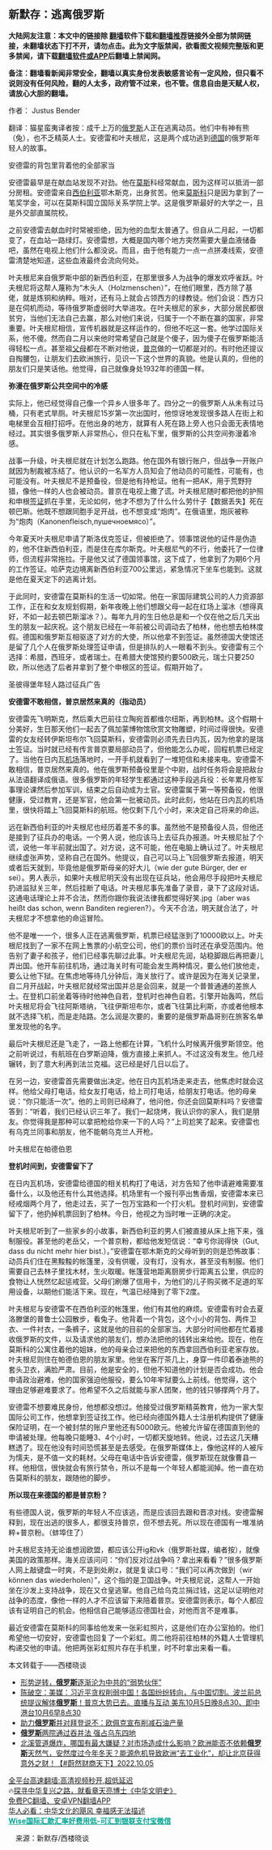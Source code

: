  <!-- 面包屑导航 --> <h2>新默存：逃离俄罗斯</h2> <p class="notice"><b>大陆网友注意：本文中的链接除 <a href="https://github.com/bannedbook/fanqiang" >翻墙</a>软件下载和<a href="https://github.com/killgcd/justmysocks/blob/master/README.md">翻墙推荐</a>链接外全部为禁网链接，未翻墙状态下打不开，请勿点击。此为文字版禁闻，欲看图文视频完整版和更多禁闻，请下载<a href="https://github.com/bannedbook/fanqiang">翻墙软件或APP</a>后翻墙上禁闻网。</p><p>备注：翻墙看新闻非常安全，翻墙以真实身份发表敏感言论有一定风险，但只看不说则没有任何风险，翻的人太多，政府管不过来，也不管。信息自由是天赋人权，请放心大胆的翻墙。</b></p>  <div class="entry"> <p>作者： Justus Bender</p> <p>翻译：猫星蛮夷译者按：成千上万的<a href="https://www.bannedbook.org/bnews/tag/%e4%bf%84%e7%bd%97%e6%96%af/" class="st_tag internal_tag" rel="tag" title="标签 俄罗斯 下的日志">俄罗斯</a>人正在逃离动员。他们中有神有熊（兔），也不乏精英人士。安德雷和叶夫根尼，这是两个成功逃到<a href="https://www.bannedbook.org/bnews/tag/%e5%be%b7%e5%9b%bd/" class="st_tag internal_tag" rel="tag" title="标签 德国 下的日志">德国</a>的俄罗斯年轻人的故事。</p> <p>安德雷的背包里背着他的全部家当</p> <p>安德雷最早是在献血站发现不对劲。他在<a href="https://www.bannedbook.org/bnews/tag/%E8%8E%AB%E6%96%AF/" class="st_tag internal_tag" rel="tag" title="标签 莫斯 下的日志">莫斯</a>科经常献血，因为这样可以抵消一部分房租。安德雷来自<a href="https://www.bannedbook.org/bnews/tag/%E8%A5%BF%E4%BC%AF%E5%88%A9%E4%BA%9A/" class="st_tag internal_tag" rel="tag" title="标签 西伯利亚 下的日志">西伯利亚</a>鄂木斯克，出身贫苦。他来<a href="https://www.bannedbook.org/bnews/tag/%e8%8e%ab%e6%96%af%e7%a7%91/" class="st_tag internal_tag" rel="tag" title="标签 莫斯科 下的日志">莫斯科</a>只是因为拿到了一笔奖学金，可以在莫斯科国立国际关系学院上学。这是俄罗斯最好的大学之一，且是外交部直属院校。</p> <p>之前安德雷去献血时时常被拒绝，因为他的血型太普通了。但自从二月起，一切都变了，在血站一路绿灯。安德雷想，大概是国内哪个地方突然需要大量血液储备吧，虽然在电视上他们什么都没说。而且，由于他有能力一点一点拼凑线索，安德雷清楚地知道，这些血液最终会流向何处。</p> <p>叶夫根尼来自俄罗斯中部的新西伯利亚，在那里很多人为战争的爆发欢呼雀跃。叶夫根尼将这帮人蔑称为“木头人（Holzmenschen）”，在他们眼里，西方除了基佬，就是炼铜和纳粹。哦对，还有马上就会占领西方的绿教徒。他们会说：西方只是在伺机而动，等待俄罗斯虚弱时大举进攻。在叶夫根尼的家乡，大部分居民都很贫穷，当他们无法自己去赢，那么对他们来说，归属于一个不断在赢的国家，非常重要。叶夫根尼相信，宣传机器就是这样运作的，但他不吃这一套。他学过国际关系，他不傻。然而自二月以来他时常希望自己就是个傻子，因为傻子在俄罗斯能活得轻松一点。甚至祖<a href="https://www.bannedbook.org/bnews/tag/%e7%88%b6%e6%af%8d/" class="st_tag internal_tag" rel="tag" title="标签 父母 下的日志">父母</a>都在不断对他说，<a href="https://www.bannedbook.org/bnews/tag/%e6%99%ae%e4%ba%ac/" class="st_tag internal_tag" rel="tag" title="标签 普京 下的日志">普京</a>做的一切都是对的。有时他还提议自掏腰包，让朋友们去欧洲旅行，见识一下这个世界的真貌。他是认真的，但他的朋友们只是笑话他。他觉得，自己就像身处1932年的德国一样。</p> <p><strong>弥漫在俄罗斯公共空间中的冷感</strong></p>  <p>实际上，他已经觉得自己像一个异乡人很多年了。四分之一的俄罗斯人从未有过马桶，只有老式旱厕。叶夫根尼15岁第一次出国时，他惊讶地发现很多路人在街上和电梯里会互相打招呼。在他出身的地方，就算有人死在路上旁人也只会面无表情地经过。其实很多俄罗斯人非常热心，但只在私下里，俄罗斯的公共空间弥漫着冷感。</p> <p>战事一升级，叶夫根尼就在计划怎么跑路。他在国外有银行账户，但战争一开账户就因为制裁被冻结了。他认识的一名军方人员知会了他动员的可能性，可能有，也可能没有。叶夫根尼不是预备役，但是他有持枪证。他有一把AK，用于荒野狩猎，像他一样的人也会被动员。普京在电视上撒了谎。叶夫根尼随时都把他的护照和申根<a href="https://www.bannedbook.org/bnews/tag/%e7%ad%be%e8%af%81/" class="st_tag internal_tag" rel="tag" title="标签 签证 下的日志">签证</a>抓在手里，无论如何，他才不想为了什么什么劳什子【数据丢失】死在顿巴斯。他既不想跟同胞手足开战，也不想变成“炮肉”。在俄语里，炮灰被称为“炮肉（Kanonenfleisch,пушечноемясо）”。</p> <p>今年夏天叶夫根尼申请了斯洛伐克签证，但被拒绝了。领事馆说他的证件是伪造的，他不住新西伯利亚，而是住在库尔斯克。叶夫根尼气的不行，他委托了一位律师，但流程非常拖拉。于是他又试了德国领事馆，这下成了，他拿到了为期6个月的工作签证。哈萨克边境离新西伯利亚700公里远，紧急情况下坐车也能到。这就是他在夏天定下的逃离计划。</p> <p>于此同时，安德雷在莫斯科的生活一切如常。他在一家国际建筑公司的人力资源部工作，正在和女友规划假期，新年夜晚上他们想跟父母一起在红场上溜冰（想得真好，不如一起去顿巴斯溜冰？）。每年九月的生日他总是和一个仅在他之后几天出生的朋友一起庆祝。这个朋友已经在一年前被公司调动去了柏林，他也想去柏林度假。德国和俄罗斯互相驱逐了对方的大使，所以他拿不到签证。虽然德国大使馆还是留了几个人在俄罗斯处理签证申请，但是排队的人一眼看不到头。安德雷有三个选择：希腊，西班牙，或者瑞士。在希腊大使馆预约要500欧元，瑞士只要250欧，所以他选了后者并拿到了整个申根区的签证。假期开始了。</p> <p>圣彼得堡年轻人路过征兵广告</p> <p><strong>安德雷不敢相信，普京居然来真的（指动员）</strong></p> <p>安德雷先飞明斯克，然后乘大巴前往立陶宛首都维尔纽斯，再到柏林。这个假期十分美好，生日那天他们一起去了佩加蒙博物馆欣赏文物雕塑，时间过得很快。安德雷的女友经转伊斯坦布尔飞回莫斯科，安德雷则必须先去日内瓦，因为他拿的是瑞士签证。当时就已经有传言普京要局部动员了，但他能怎么办呢，回程机票已经定了。当他在日内瓦<a href="https://www.bannedbook.org/bnews/tag/%e6%9c%ba%e5%9c%ba/" class="st_tag internal_tag" rel="tag" title="标签 机场 下的日志">机场</a>落地时，一开手机就看到了一堆短信和未接来电。安德雷不敢相信，普京居然来真的。他在俄罗斯预备役里是个中尉，战时任务将会是把敌台从法语翻译成俄语。很多俄罗斯的年轻学生都通过这种手段逃兵役：长年累月修军事理论课然后参加军训，结束之后自动成为士官。安德雷属于第一等预备役，他很健康，受过教育，还是军官，他会第一批被动员。此时此刻，他站在日内瓦的机场里，很快将踏上飞回莫斯科的航班。他仅剩下几个小时，来决定自己将来的命运。</p>  <p>远在新西伯利亚的叶夫根尼也经历着差不多的事。虽然他不是预备役人员，但他还是接到了征兵办的电话。一个男人说，他应该马上去征兵办报道。叶夫根尼扯了个谎，说他一年半前就出国了。对方说，这不可能，他在电脑上确认过了。叶夫根尼继续虚张声势，坚称自己在国外。他提议，自己可以马上飞回俄罗斯去报道，明天或者后天就到，毕竟他是俄罗斯母亲的好大儿（wie der gute Bürger, der er sei）。男人表示，如果叶夫根尼明天没有出现在征兵站，他会用尽手段把叶夫根尼扔进监狱关三年，然后挂断了电话。叶夫根尼事先准备了录音，录下了这段对话。这通电话理论上并不合法，然而你跟你我说法律我都觉得好笑.jpg（aber was heißt das schon, wenn Banditen regieren?）。今天不合法，明天就合法了，叶夫根尼才不想拿他的命运冒险。</p> <p>他不是唯一一个，很多人正在逃离俄罗斯，机票已经猛涨到了10000欧以上。叶夫根尼找到了一家不在网上售票的小航空公司，他们的票价当时还在承受范围内。他告别了妻子和孩子，他们已经事先聊过此事。叶夫根尼先润，站稳脚跟后再把妻儿弄出国。他开车前往机场，通过海关时有可能会发生两种情况，要么他们放他走，要么让他下狱。在焦虑地等待几分钟后，海关放行了。或许是因为在海关记录里，自二月开战起，叶夫根尼就经常出国并总是会回来，就是一个普普通通的差旅人士。在登机口前坐着等待时他神色自若，登机时也神色自若。引擎开始轰鸣，然后叶夫根尼将会飞往阿斯塔纳，飞往伊斯坦布尔，或者飞往第比利斯，亦或者他根本就不选择飞机，而是走陆路。怎么润是次要的，重要的是俄罗斯晶哥别在旅客名单里发现他的名字。</p> <p>最后叶夫根尼还是飞走了，一路上他都在计算，飞机什么时候离开俄罗斯领空。他之前听说过，有航班在白罗斯迫降，俄方直接上来抓人。不过这没有发生。他几经辗转，到了意大利再到法兰克福。这已经是好几日以后了。</p> <p>在另一边，安德雷首先需要做出决定。他在日内瓦机场走来走去，他焦虑时就会这样。他给父母打电话，给女友打电话，给上司打电话，给朋友打电话。他的母亲说：“你只能活一次”。他的上司则已经麻了，他问他，你还会回莫斯科吗？安德雷答到：“听着，我们已经认识三年了。我们一起烧烤，我认识你的家人，我们是朋友。你觉得我是那种可以拿把枪给你来一下的人吗？”上司尬笑了起来。安德雷也有乌克兰同事和朋友，他不能朝乌克兰人开枪。</p> <p>叶夫根尼在帕德伯恩</p> <p><strong>登机时间到，安德雷留下了</strong></p> <p>在日内瓦机场，安德雷给德国的相关机构打了电话，对方告知了他申请避难需要准备什么，以及他还有什么其他选择。机场里有一个报刊亭出售香烟，安德雷本来已经戒烟两个月了，他走过去，买了一包万宝路和一个打火机。登机时间到，安德雷留下了，他扔掉机票回到了柏林。今日，他视之为当时唯一正确的决定。</p>  <p>叶夫根尼听到了一些家乡的小故事，新西伯利亚的男人们被直接从床上拖下来，强制服役。甚至他的老岳父，一个普京粉，都给他发短信说：“幸亏你润得快（Gut, dass du nicht mehr hier bist.）。”安德雷在鄂木斯克的父母听到的则是恐怖故事：动员兵们住在黑黢黢的帐篷里，没有供暖，没有灯，没有水，甚至没有制服。他们需要自己去林子里找木材，生火取暖。帐篷营地距离厨房步行距离五公里，供应的食物让人恍然忆起惩戒营。父母们刷爆了信用卡，为他们的儿子购买微不足道的军用设备，以期他们能活下来。现在，气温已经降到了零下2度。</p> <p>叶夫根尼与安德雷不在西伯利亚的帐篷里，他们有其他的麻烦。安德雷有时会去夏洛滕堡的普鲁士公园散步，看兔子。他背着一个背包，这个小小的背包、两件卫衣、一件衬衣，一条裤子，这就是他的目前的全部家当。大部分时间他都在忙着接收俄罗斯的文件，以及请求他的朋友们，想办法把他的钱转出来给他。现在，他在莫斯科的公寓住着他的姐妹，他的母亲会过来把他的东西拿回西伯利亚老家存放。叶夫根尼则住在帕德伯恩的朋友家里。他坐在客厅茶几上，身穿一件印着泰迪熊的套头卫衣，满脸严肃。目前，他是安全的，但他不知道他的计划是否会成功。他会申请政治避难，他的国家强迫他服役，要么10年牢狱要么上前线。他觉得，这个理由足够避难要求了。他希望不久之后就能与家人团聚，他的钱只够撑两个月了。</p> <p>安德雷不想要难民身份，他想都没想过。他接受过俄罗斯精英教育，他为一家大型国际公司工作，他想拿到签证找工作。他已经向德国外籍人士注册机构提供了健康保险证明，在一个被封禁的账户里他还有5000欧元。他被允许留在德国直到他的申请被处理。他每晚只能睡3、4个小时，一切都天旋地转。他说，过去这几天糟糕透了。现在他没有时间恐慌甚至是去感受。在俄罗斯媒体上，像他这样的人被斥为懦夫，是不值一文的耗材。父母在电话中告诉安德雷，俄罗斯现在就像曹县一样。他相信，很快就会有旅行禁令，所以不是每一个年轻人都能润掉。他一直在劝告莫斯科的朋友，跟随他的脚步。</p> <p><strong>所以现在来德国的都是普京粉？</strong></p> <p>有些德国人说，俄罗斯的年轻人不应该逃，而是应该回去跟和晋凉对线。安德雷解释到，现在出逃的很多人，都很支持普京，但不想去死。所以现在德国有一堆准纳粹+普京粉。（蚌埠住了）</p> <p>叶夫根尼支持无论谁想润欧盟，都应该公开ig和vk（俄罗斯社媒，编者按），就像美国的政策那样。海关应该问问：“你们反对过战争吗？拿出来看看？”很多俄罗斯人网上敲键盘一时爽，不是到处刷z，就是复读口号：“我们可以再次做到（wir können das wiederholen）”，这个指的是卫国战争。叶夫根尼说，这帮人一开始坐在沙发上支持战争，现在又仓皇逃窜。他自己给乌克兰捐过钱，这足以证明他对战争的态度，像他一样的人才不应该留下来陪着普京。安德雷则表示，每个人都应该有证明自己的机会。他相信自己能够适应德国社会，对他而言不是难事。</p> <p>最近安德雷在莫斯科的同事给他发来一张彩虹照片，这是他们在办公室拍的。他们希望他一切安好，安德雷也回复了一个彩虹。周二他将前往柏林的外籍人士管理机构递交他的申请。他把两张彩虹照片存在手机里，时不时拿出来看一看。</p>  <p>本文转载于——西楼晓谈</p> <div id="taboola-mid-1"></div>  <ul class='op-related-articles' title='相关阅读'> <li><a href='https://www.bannedbook.org/bnews/worldnews/20221006/1793694.html' target='_blank'>形势逆转，<b>俄罗斯</b>逐渐沦为中共的“弱势伙伴”</a></li> <li><a href='https://www.bannedbook.org/bnews/sohnews/20221006/1793689.html' target='_blank'>陈破空：美媒：习近平贪权削弱中国！各国纷纷转向，与中国切割。波兰前总统提议解体<b>俄罗斯</b>！普京大势已去。直播与互动 美东10月5日晚8点30、即中港台10月6早8点30</a></li> <li><a href='https://www.bannedbook.org/bnews/worldnews/20221006/1793665.html' target='_blank'>助力<b>俄罗斯</b>并对拜登说不：欧佩克宣布削减石油产量</a></li> <li><a href='https://www.bannedbook.org/bnews/bannedvideo/20221006/1793583.html' target='_blank'><b>俄罗斯</b>两院通过吞并法 强占乌东四地</a></li> <li><a href='https://www.bannedbook.org/bnews/sohnews/20221005/1793504.html' target='_blank'>北溪管道爆炸，哪国有最大嫌疑？对市场造成什么影响？欧洲能否不依赖<b>俄罗斯</b>天然气，安然度过今年冬天？能源危机导致欧洲“去工业化”，却让北京获得意外之财！【#蔚然财商天下】2022.10.05</a></li> </ul> <p class="texttj"> <a href="https://github.com/bannedbook/fanqiang/wiki/V2ray%E6%9C%BA%E5%9C%BA" target="_blank">全平台高速翻墙:高清视频秒开,超低延迟</a><br/> 🔥<a href="https://www.bannedbook.org/bnews/comments/20220808/1768773.html" target="_blank">探寻中华复兴之路，就看章天亮博士《中华文明史》</a><br/> <a href="https://github.com/bannedbook/fanqiang/wiki/%E7%A6%81%E9%97%BB%E7%BD%91%E5%AE%89%E5%8D%93%E7%BF%BB%E5%A2%99%E6%96%B0%E9%97%BBAPP" target="_blank">免费PC翻墙、安卓VPN翻墙APP</a><br/> <a href="https://www.bannedbook.org/bnews/comments/20220220/1694796.html" target="_blank">华人必看：中华文化的飓风 幸福感无法描述</a><br/> <b onclick="window.open('https://wise.prf.hn/click/camref:1011lqFCW/creativeref:1011l61212')" style="cursor:pointer;color:#00A191;text-decoration:underline;font-weight: bold;">Wise国际汇款汇率好费用低-可汇到银联支付宝微信</b> </p><p class="src-info">　来源：新默存/西楼晓谈 </p><a name='sharetosocial'></a>  <div style="margin-bottom:5px;padding-bottom:5px;clear:both"> <div id="archive-pix-1" class="banner-ads"> <!-- AuctionX Display platform tag START --> <div id="27602x728x90x621x_ADSLOT1" clicktrack="%%CLICK_URL_ESC%%"></div>  <!-- AuctionX Display platform tag END --> </div> <div id="archive-pix-2" class="banner-ads"> <!-- AuctionX Display platform tag START --> <div id="27556x300x250x621x_ADSLOT1" clicktrack="%%CLICK_URL_ESC%%" style="margin:0 auto;text-align:center"></div>  <!-- AuctionX Display platform tag END --> </div> </div>  <div id="archive-pix-1" class="banner-ads"> <!-- AuctionX Display platform tag START --> <div id="27603x728x90x621x_ADSLOT1" clicktrack="%%CLICK_URL_ESC%%"></div>  <!-- AuctionX Display platform tag END --> </div> </div><!--END ENTRY--> 